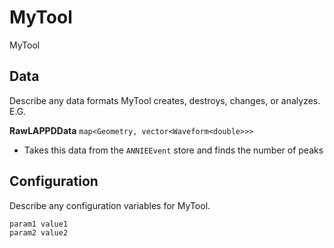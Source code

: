# MyTool

MyTool

## Data

Describe any data formats MyTool creates, destroys, changes, or analyzes. E.G.

**RawLAPPDData** `map<Geometry, vector<Waveform<double>>>`
* Takes this data from the `ANNIEEvent` store and finds the number of peaks


## Configuration

Describe any configuration variables for MyTool.

```
param1 value1
param2 value2
```
